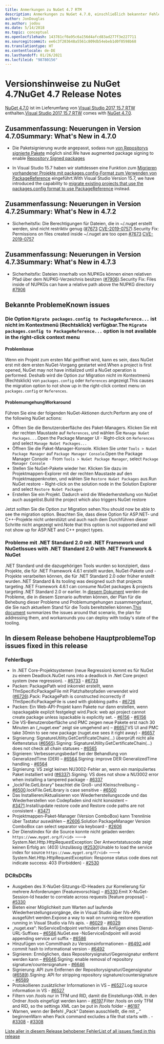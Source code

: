 ```yaml
---
title: Anmerkungen zu NuGet 4.7 RTM
description: Anmerkungen zu NuGet 4.7.0, einschließlich bekannter Fehler, Fehlerkorrekturen, hinzugefügter Features und DCRs.
author: JonDouglas
ms.author: jodou
ms.date: 5/14/2018
ms.topic: conceptual
ms.openlocfilehash: 143781cf0a95c6a156d4afcd83ad277f3e227711
ms.sourcegitcommit: ee6c3f203648a5561c809db54ebeb1d0f0598b68
ms.translationtype: HT
ms.contentlocale: de-DE
ms.lasthandoff: 01/26/2021
ms.locfileid: "98780156"
---
```

# <a name="nuget-47-release-notes"></a><span data-ttu-id="297fc-103">Versionshinweise zu NuGet 4.7</span><span class="sxs-lookup"><span data-stu-id="297fc-103">NuGet 4.7 Release Notes</span></span>

<span data-ttu-id="297fc-104">[NuGet 4.7.0](https://dist.nuget.org/win-x86-commandline/v4.7.0/nuget.exe) ist im Lieferumfang von [Visual Studio 2017 15.7 RTW](https://www.visualstudio.com/news/releasenotes/vs2017-relnotes) enthalten.</span><span class="sxs-lookup"><span data-stu-id="297fc-104">[Visual Studio 2017 15.7 RTW](https://www.visualstudio.com/news/releasenotes/vs2017-relnotes) comes with [NuGet 4.7.0](https://dist.nuget.org/win-x86-commandline/v4.7.0/nuget.exe).</span></span>

## <a name="summary-whats-new-in-470"></a><span data-ttu-id="297fc-105">Zusammenfassung: Neuerungen in Version 4.7.0</span><span class="sxs-lookup"><span data-stu-id="297fc-105">Summary: What's New in 4.7.0</span></span>

* <span data-ttu-id="297fc-106">Die Paketsignierung wurde angepasst, sodass nun [von Repositorys signierte Pakete](https://github.com/NuGet/Home/wiki/Repository-Signatures) möglich sind.</span><span class="sxs-lookup"><span data-stu-id="297fc-106">We have augmented package signing to enable [Repository Signed packages](https://github.com/NuGet/Home/wiki/Repository-Signatures)</span></span>

* <span data-ttu-id="297fc-107">In Visual Studio 15.7 haben wir stattdessen eine Funktion zum [Migrieren vorhandener Projekte mit packages.config-Format zum Verwenden von PackageReference](../consume-packages/migrate-packages-config-to-package-reference.md) eingeführt.</span><span class="sxs-lookup"><span data-stu-id="297fc-107">With Visual Studio Version 15.7, we have introduced the capability to [migrate existing projects that use the packages.config format to use PackageReference](../consume-packages/migrate-packages-config-to-package-reference.md) instead.</span></span>

## <a name="summary-whats-new-in-472"></a><span data-ttu-id="297fc-108">Zusammenfassung: Neuerungen in Version 4.7.2</span><span class="sxs-lookup"><span data-stu-id="297fc-108">Summary: What's New in 4.7.2</span></span>

* <span data-ttu-id="297fc-109">Sicherheitsfix: Die Berechtigungen für Dateien, die in ~/.nuget erstellt werden, sind nicht restriktiv genug ([#7673](https://github.com/NuGet/Home/issues/7673) [CVE-2019-0757](https://portal.msrc.microsoft.com/en-us/security-guidance/advisory/CVE-2019-0757)).</span><span class="sxs-lookup"><span data-stu-id="297fc-109">Security Fix: Permissions on files created inside ~/.nuget are too open [#7673](https://github.com/NuGet/Home/issues/7673) [CVE-2019-0757](https://portal.msrc.microsoft.com/en-us/security-guidance/advisory/CVE-2019-0757)</span></span>

## <a name="summary-whats-new-in-473"></a><span data-ttu-id="297fc-110">Zusammenfassung: Neuerungen in Version 4.7.3</span><span class="sxs-lookup"><span data-stu-id="297fc-110">Summary: What's New in 4.7.3</span></span>

* <span data-ttu-id="297fc-111">Sicherheitsfix: Dateien innerhalb von NUPKGs können einen relativen Pfad über dem NUPKG-Verzeichnis besitzen ([#7906](https://github.com/NuGet/Home/issues/7906)).</span><span class="sxs-lookup"><span data-stu-id="297fc-111">Security Fix: Files inside of NUPKGs can have a relative path above the NUPKG directory [#7906](https://github.com/NuGet/Home/issues/7906)</span></span>

## <a name="known-issues"></a><span data-ttu-id="297fc-112">Bekannte Probleme</span><span class="sxs-lookup"><span data-stu-id="297fc-112">Known issues</span></span>

### <a name="the-migrate-packagesconfig-to-packagereference-option-is-not-available-in-the-right-click-context-menu"></a><span data-ttu-id="297fc-113">Die Option `Migrate packages.config to PackageReference...` ist nicht im Kontextmenü (Rechtsklick) verfügbar.</span><span class="sxs-lookup"><span data-stu-id="297fc-113">The `Migrate packages.config to PackageReference...` option is not available in the right-click context menu</span></span>

#### <a name="issue"></a><span data-ttu-id="297fc-114">Problem</span><span class="sxs-lookup"><span data-stu-id="297fc-114">Issue</span></span>

<span data-ttu-id="297fc-115">Wenn ein Projekt zum ersten Mal geöffnet wird, kann es sein, dass NuGet erst mit dem ersten NuGet-Vorgang gestartet wird.</span><span class="sxs-lookup"><span data-stu-id="297fc-115">When a project is first opened, NuGet may not have initialized until a NuGet operation is performed.</span></span> <span data-ttu-id="297fc-116">Deshalb wird die Option zur Migration nicht im Kontextmenü (Rechtsklick) von `packages.config` oder `References` angezeigt.</span><span class="sxs-lookup"><span data-stu-id="297fc-116">This causes the migration option to not show up in the right-click context menu on `packages.config` or `References`.</span></span>

#### <a name="workaround"></a><span data-ttu-id="297fc-117">Problemumgehung</span><span class="sxs-lookup"><span data-stu-id="297fc-117">Workaround</span></span>

<span data-ttu-id="297fc-118">Führen Sie eine der folgenden NuGet-Aktionen durch:</span><span class="sxs-lookup"><span data-stu-id="297fc-118">Perform any one of the following NuGet actions:</span></span>
* <span data-ttu-id="297fc-119">Öffnen Sie die Benutzeroberfläche des Paket-Managers. Klicken Sie mit der rechten Maustaste auf `References`, und wählen Sie `Manage NuGet Packages...`.</span><span class="sxs-lookup"><span data-stu-id="297fc-119">Open the Package Manager UI - Right-click on `References` and select `Manage NuGet Packages...`</span></span>
* <span data-ttu-id="297fc-120">Öffnen Sie die Paket-Manager-Konsole. Klicken Sie unter `Tools > NuGet Package Manager` auf `Package Manager Console`.</span><span class="sxs-lookup"><span data-stu-id="297fc-120">Open the Package Manager Console - From `Tools > NuGet Package Manager`, select `Package Manager Console`</span></span>
* <span data-ttu-id="297fc-121">Stellen Sie NuGet-Pakete wieder her. Klicken Sie dazu im Projektmappen-Explorer mit der rechten Maustaste auf den Projektmappenknoten, und wählen Sie `Restore NuGet Packages` aus.</span><span class="sxs-lookup"><span data-stu-id="297fc-121">Run NuGet restore - Right-click on the solution node in the Solution Explorer and select `Restore NuGet Packages`</span></span>
* <span data-ttu-id="297fc-122">Erstellen Sie ein Projekt. Dadurch wird die Wiederherstellung von NuGet auch ausgelöst.</span><span class="sxs-lookup"><span data-stu-id="297fc-122">Build the project which also triggers NuGet restore</span></span>

<span data-ttu-id="297fc-123">Jetzt sollten Sie die Option zur Migration sehen.</span><span class="sxs-lookup"><span data-stu-id="297fc-123">You should now be able to see the migration option.</span></span> <span data-ttu-id="297fc-124">Beachten Sie, dass diese Option für ASP.NET- und C++-Projekte nicht unterstützt und auch nach dem Durchführen dieser Schritte nicht angezeigt wird.</span><span class="sxs-lookup"><span data-stu-id="297fc-124">Note that this option is not supported and will not show up for ASP.NET and C++ project types.</span></span>

### <a name="issues-with-net-standard-20-with-net-framework--nuget"></a><span data-ttu-id="297fc-125">Probleme mit .NET Standard 2.0 mit .NET Framework und NuGet</span><span class="sxs-lookup"><span data-stu-id="297fc-125">Issues with .NET Standard 2.0 with .NET Framework & NuGet</span></span>

<span data-ttu-id="297fc-126">.NET Standard und die dazugehörigen Tools wurden so konzipiert, dass Projekte, die für .NET Framework 4.6.1 erstellt wurden, NuGet-Pakete und -Projekte verarbeiten können, die für .NET Standard 2.0 oder früher erstellt wurden.</span><span class="sxs-lookup"><span data-stu-id="297fc-126">.NET Standard & its tooling was designed such that projects targeting .NET Framework 4.6.1 can consume NuGet packages & projects targeting .NET Standard 2.0 or earlier.</span></span> <span data-ttu-id="297fc-127">In [diesem Dokument](https://github.com/dotnet/standard/issues/481) werden die Probleme, die in diesem Szenario auftreten können, der Plan für die Behebung dieser Probleme und Problemumgehungen zusammengefasst, die Sie nach aktuellem Stand für die Tools bereitstellen können.</span><span class="sxs-lookup"><span data-stu-id="297fc-127">[This document](https://github.com/dotnet/standard/issues/481) summarizes the issues around that scenario, the plan for addressing them, and workarounds you can deploy with today's state of the tooling.</span></span>

## <a name="top-issues-fixed-in-this-release"></a><span data-ttu-id="297fc-128">In diesem Release behobene Hauptprobleme</span><span class="sxs-lookup"><span data-stu-id="297fc-128">Top issues fixed in this release</span></span>

### <a name="bugs"></a><span data-ttu-id="297fc-129">Fehler</span><span class="sxs-lookup"><span data-stu-id="297fc-129">Bugs</span></span>

* <span data-ttu-id="297fc-130">In .NET Core-Projektsystemen (neue Regression) kommt es für NuGet zu einem Deadlock.</span><span class="sxs-lookup"><span data-stu-id="297fc-130">NuGet runs into a deadlock in .Net Core project system (new regression).</span></span><span data-ttu-id="297fc-131"> - [#6733](https://github.com/NuGet/Home/issues/6733)</span><span class="sxs-lookup"><span data-stu-id="297fc-131"> - [#6733](https://github.com/NuGet/Home/issues/6733)</span></span>
* <span data-ttu-id="297fc-132">Packen: PackagePath wird inkorrekt erstellt, wenn TfmSpecificPackageFile mit Platzhalterpfaden verwendet wird ([#6726](https://github.com/NuGet/Home/issues/6726)).</span><span class="sxs-lookup"><span data-stu-id="297fc-132">Pack: PackagePath is constructed incorrectly if TfmSpecificPackageFile is used with globbing paths - [#6726](https://github.com/NuGet/Home/issues/6726)</span></span>
* <span data-ttu-id="297fc-133">Packen: Ein Web-API-Projekt kann Pakete nur dann erstellen, wenn ispackagable explizit festgelegt wird.</span><span class="sxs-lookup"><span data-stu-id="297fc-133">Pack: web api project cannot create package unless ispackable is explicitly set.</span></span><span data-ttu-id="297fc-134"> - [#6156](https://github.com/NuGet/Home/issues/6156)</span><span class="sxs-lookup"><span data-stu-id="297fc-134"> - [#6156](https://github.com/NuGet/Home/issues/6156)</span></span>
* <span data-ttu-id="297fc-135">Die VS-Benutzeroberfläche und PMC zeigen neue Pakete erst nach 30 Minuten an („nuget.exe“ zeigt sie umgehend an) – [#6657](https://github.com/NuGet/Home/issues/6657).</span><span class="sxs-lookup"><span data-stu-id="297fc-135">VS UI and PMC take 30min to see new package (nuget.exe sees it right away) - [#6657](https://github.com/NuGet/Home/issues/6657)</span></span>
* <span data-ttu-id="297fc-136">Signierung:  SignatureUtility.GetCertificateChain(...) überprüft nicht alle Kettenstatus ([#6565](https://github.com/NuGet/Home/issues/6565)).</span><span class="sxs-lookup"><span data-stu-id="297fc-136">Signing:  SignatureUtility.GetCertificateChain(...) does not check all chain statuses - [#6565](https://github.com/NuGet/Home/issues/6565)</span></span>
* <span data-ttu-id="297fc-137">Signieren: Verbesserungsbedarf bei der Behandlung von GeneralizedTime (DER) – [#6564](https://github.com/NuGet/Home/issues/6564).</span><span class="sxs-lookup"><span data-stu-id="297fc-137">Signing:  improve DER GeneralizedTime handling - [#6564](https://github.com/NuGet/Home/issues/6564)</span></span>
* <span data-ttu-id="297fc-138">Signierung: VS zeigt keinen NU3002-Fehler an, wenn ein manipuliertes Paket installiert wird ([#6337](https://github.com/NuGet/Home/issues/6337)).</span><span class="sxs-lookup"><span data-stu-id="297fc-138">Signing: VS does not show a NU3002 error when installing a tampered package - [#6337](https://github.com/NuGet/Home/issues/6337)</span></span>
* <span data-ttu-id="297fc-139">„lockFile.GetLibrary“ beachtet die Groß- und Kleinschreibung – [#6500](https://github.com/NuGet/Home/issues/6500).</span><span class="sxs-lookup"><span data-stu-id="297fc-139">lockFile.GetLibrary is case sensitive - [#6500](https://github.com/NuGet/Home/issues/6500)</span></span>
* <span data-ttu-id="297fc-140">Das Installieren/Aktualisieren von Wiederherstellungscode und das Wiederherstellen von Codepfaden sind nicht konsistent – [#3471](https://github.com/NuGet/Home/issues/3471).</span><span class="sxs-lookup"><span data-stu-id="297fc-140">Install/update restore code and Restore code paths are not consistent - [#3471](https://github.com/NuGet/Home/issues/3471)</span></span>
* <span data-ttu-id="297fc-141">Projektmappen-Paket-Manager (Version ComboBox) kann Trennlinie über Tastatur auswählen – [#2606](https://github.com/NuGet/Home/issues/2606).</span><span class="sxs-lookup"><span data-stu-id="297fc-141">Solution PackageManager Version ComboBox can select separator via keyboard - [#2606](https://github.com/NuGet/Home/issues/2606)</span></span>
* <span data-ttu-id="297fc-142">Der Dienstindex für die Source konnte nicht geladen werden: `https://www.myget.org/F/<id>` ---> System.Net.Http.HttpRequestException: Der Antwortstatuscode zeigt keinen Erfolg an: (403) Unzulässig ([#2530](https://github.com/NuGet/Home/issues/2530))</span><span class="sxs-lookup"><span data-stu-id="297fc-142">Unable to load the service index for source `https://www.myget.org/F/<id>` ---> System.Net.Http.HttpRequestException: Response status code does not indicate success: 403 (Forbidden) - [#2530](https://github.com/NuGet/Home/issues/2530)</span></span>

### <a name="dcrs"></a><span data-ttu-id="297fc-143">DCRs</span><span class="sxs-lookup"><span data-stu-id="297fc-143">DCRs</span></span>

* <span data-ttu-id="297fc-144">Ausgeben des X-NuGet-Sitzungs-ID-Headers zur Korrelierung für mehrere Anforderungen (Featurevorschlag) – [#5330](https://github.com/NuGet/Home/issues/5330).</span><span class="sxs-lookup"><span data-stu-id="297fc-144">Emit X-NuGet-Session-Id header to correlate across requests [feature proposal] - [#5330](https://github.com/NuGet/Home/issues/5330)</span></span>
* <span data-ttu-id="297fc-145">Bieten einer Möglichkeit zum Warten auf laufende Wiederherstellungsvorgänge, die in Visual Studio über IVs-APIs ausgeführt werden.</span><span class="sxs-lookup"><span data-stu-id="297fc-145">Expose a way to wait on running restore operation running in Visual Studio via IVs apis.</span></span><span data-ttu-id="297fc-146"> - [#6029](https://github.com/NuGet/Home/issues/6029)</span><span class="sxs-lookup"><span data-stu-id="297fc-146"> - [#6029](https://github.com/NuGet/Home/issues/6029)</span></span>
* <span data-ttu-id="297fc-147">„nuget.exe“: NoServiceEndpoint verhindert das Anfügen eines Dienst-URL-Suffixes – [#6586](https://github.com/NuGet/Home/issues/6586).</span><span class="sxs-lookup"><span data-stu-id="297fc-147">NuGet.exe -NoServiceEndpoint will avoid appending service url suffix - [#6586](https://github.com/NuGet/Home/issues/6586)</span></span>
* <span data-ttu-id="297fc-148">Hinzufügen von Commithash zu Versionsinformationen – [#6492](https://github.com/NuGet/Home/issues/6492).</span><span class="sxs-lookup"><span data-stu-id="297fc-148">add commit hash to informational version - [#6492](https://github.com/NuGet/Home/issues/6492)</span></span>
* <span data-ttu-id="297fc-149">Signieren: Ermöglichen, dass Repositorysignatur/Gegensignatur entfernt werden kann – [#6646](https://github.com/NuGet/Home/issues/6646).</span><span class="sxs-lookup"><span data-stu-id="297fc-149">Signing:  enable removal of repository signature/countersignature - [#6646](https://github.com/NuGet/Home/issues/6646)</span></span>
* <span data-ttu-id="297fc-150">Signierung:  API zum Entfernen der Repositorysignatur/Gegensignatur ([#6589](https://github.com/NuGet/Home/issues/6589)).</span><span class="sxs-lookup"><span data-stu-id="297fc-150">Signing:  API for stripping repository signature/countersignature - [#6589](https://github.com/NuGet/Home/issues/6589)</span></span>
* <span data-ttu-id="297fc-151">Protokollieren zusätzlicher Informationen in VS – [#6527](https://github.com/NuGet/Home/issues/6527).</span><span class="sxs-lookup"><span data-stu-id="297fc-151">Log source information in VS - [#6527](https://github.com/NuGet/Home/issues/6527)</span></span>
* <span data-ttu-id="297fc-152">Filtern von /tools nur in TFM und RID, damit die Einstellungs-XML in den Ordner /tools eingefügt werden kann – [#6197](https://github.com/NuGet/Home/issues/6197).</span><span class="sxs-lookup"><span data-stu-id="297fc-152">Filter /tools on only TFM and RID, so the settings XML can be put in /tools folder - [#6197](https://github.com/NuGet/Home/issues/6197)</span></span>
* <span data-ttu-id="297fc-153">Warnen, wenn der Befehl „Pack“ Dateien ausschließt, die mit „.“ beginnen</span><span class="sxs-lookup"><span data-stu-id="297fc-153">Warn when Pack command excludes a file that starts with .</span></span><span data-ttu-id="297fc-154">  - [#3308](https://github.com/NuGet/Home/issues/3308)</span><span class="sxs-lookup"><span data-stu-id="297fc-154">  - [#3308](https://github.com/NuGet/Home/issues/3308)</span></span>

[<span data-ttu-id="297fc-155">Liste aller in diesem Release behobener Fehler</span><span class="sxs-lookup"><span data-stu-id="297fc-155">List of all issues fixed in this release</span></span>](https://github.com/NuGet/Home/issues?q=is%3Aissue+is%3Aclosed+milestone%3A%224.7")
